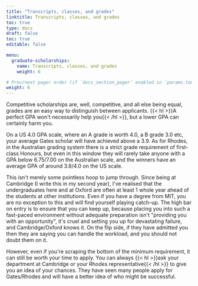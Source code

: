 ```yaml
---
title: "Transcripts, classes, and grades"
linktitle: Transcripts, classes, and grades
toc: true
type: docs
draft: false
toc: true
editable: false

menu:
  graduate-scholarships:
    name: Transcripts, classes, and grades
    weight: 6

# Prev/next pager order (if `docs_section_pager` enabled in `params.toml`)
weight: 6
---
```


Competitive scholarships are, well, competitive, and all else being equal, grades are an easy way to distinguish between applicants. {{< hl >}}A perfect GPA won't necessarily help you{{< /hl >}}, but a lower GPA can certainly harm you. 

On a US 4.0 GPA scale, where an A grade is worth 4.0, a B grade 3.0 etc, your average Gates scholar will have achieved above a 3.9. As for Rhodes, in the Australian grading system there is a strict grade requirement of first-class Honours, but even in this window they will rarely take anyone with a GPA below 6.75/7.00 on the Australian scale, and the winners have an average GPA of around 3.8/4.0 on the US scale.

This isn't merely some pointless hoop to jump through. Since being at Cambridge (I write this in my second year), I've realised that the undergraduates here and at Oxford are often at least 1 whole year ahead of the students at other institutions. Even if you have a degree from MIT, you are no exception to this and will find yourself playing catch-up. The high bar on entry is to ensure that you can keep up, because placing you into such a fast-paced environment without adequate preparation isn't "providing you with an opportunity", it's cruel and setting you up for devastating failure, and Cambridge/Oxford knows it. On the flip side, if they have admitted you then they are saying you can handle the workload, and you should not doubt them on it.

However, even if you're scraping the bottom of the minimum requirement, it can still be worth your time to apply. You can always {{< hl >}}ask your department at Cambridge or your Rhodes representative{{< /hl >}} to give you an idea of your chances. They have seen many people apply for Gates/Rhodes and will have a better idea of who might be successful.
